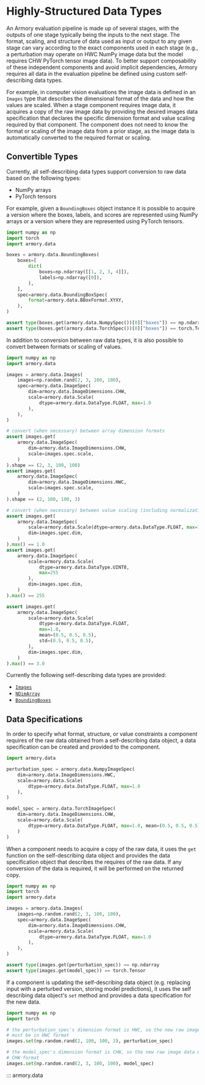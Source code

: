# Highly-Structured Data Types

An Armory evaluation pipeline is made up of several stages, with the outputs of
one stage typically being the inputs to the next stage. The format, scaling,
and structure of data used as input or  output to any given stage can vary
according to the exact components used in each stage (e.g., a perturbation may
operate on HWC NumPy image data but the model requires CHW PyTorch tensor image
data). To better support composability of these independent components and avoid
implicit dependencies, Armory requires all data in the evaluation pipeline be
defined using custom self-describing data types.

For example, in computer vision evaluations the image data is defined in an
`Images` type that describes the dimensional format of the data and how the
values are scaled. When a stage component requires image data, it acquires a
copy of the raw image data by providing the desired images data specification
that declares the specific dimension format and value scaling required by that
component. The component does not need to know the format or scaling of the
image data from a prior stage, as the image data is automatically converted to
the required format or scaling.

## Convertible Types

Currently, all self-describing data types support conversion to raw data based
on the following types:

- NumPy arrays
- PyTorch tensors

For example, given a `BoundingBoxes` object instance it is possible to acquire a
version where the boxes, labels, and scores are represented using NumPy arrays
or a version where they are represented using PyTorch tensors.

```python
import numpy as np
import torch
import armory.data

boxes = armory.data.BoundingBoxes(
    boxes=[
        dict(
            boxes=np.ndarray([[1, 2, 3, 4]]),
            labels=np.ndarray([0]),
        ),
    ],
    spec=armory.data.BoundingBoxSpec(
        format=armory.data.BBoxFormat.XYXY,
    ),
)

assert type(boxes.get(armory.data.NumpySpec())[0]["boxes"]) == np.ndarray
assert type(boxes.get(armory.data.TorchSpec())[0]["boxes"]) == torch.Tensor
```

In addition to conversion between raw data types, it is also possible to convert
between formats or scaling of values.

```python
import numpy as np
import armory.data

images = armory.data.Images(
    images=np.random.rand(2, 3, 100, 100),
    spec=armory.data.ImageSpec(
        dim=armory.data.ImageDimensions.CHW,
        scale=armory.data.Scale(
            dtype=armory.data.DataType.FLOAT, max=1.0
        ),
    ),
)

# convert (when necessary) between array dimension formats
assert images.get(
    armory.data.ImageSpec(
        dim=armory.data.ImageDimensions.CHW,
        scale=images.spec.scale,
    )
).shape == (2, 3, 100, 100)
assert images.get(
    armory.data.ImageSpec(
        dim=armory.data.ImageDimensions.HWC,
        scale=images.spec.scale,
    )
).shape == (2, 100, 100, 3)

# convert (when necessary) between value scaling (including normalization)
assert images.get(
    armory.data.ImageSpec(
        scale=armory.data.Scale(dtype=armory.data.DataType.FLOAT, max=1.0),
        dim=images.spec.dim,
    )
).max() == 1.0
assert images.get(
    armory.data.ImageSpec(
        scale=armory.data.Scale(
            dtype=armory.data.DataType.UINT8, 
            max=255
        ),
        dim=images.spec.dim,
    )
).max() == 255

assert images.get(
    armory.data.ImageSpec(
        scale=armory.data.Scale(
            dtype=armory.data.DataType.FLOAT,
            max=1.0,
            mean=(0.5, 0.5, 0.5),
            std=(0.5, 0.5, 0.5),
        ),
        dim=images.spec.dim,
    )
).max() == 3.0
```

Currently the following self-describing data types are provided:

- [`Images`](#armory.data.Images)
- [`NDimArray`](#armory.data.NDimArray)
- [`BoundingBoxes`](#armory.data.BoundingBoxes)

## Data Specifications

In order to specify what format, structure, or value constraints a component
requires of the raw data obtained from a self-describing data object, a data
specification can be created and provided to the component.

```python
import armory.data

perturbation_spec = armory.data.NumpyImageSpec(
    dim=armory.data.ImageDimensions.HWC,
    scale=armory.data.Scale(
        dtype=armory.data.DataType.FLOAT, max=1.0
    ),
)

model_spec = armory.data.TorchImageSpec(
    dim=armory.data.ImageDimensions.CHW,
    scale=armory.data.Scale(
        dtype=armory.data.DataType.FLOAT, max=1.0, mean=(0.5, 0.5, 0.5), std=(0.5, 0.5, 0.5)
    )
)
```

When a component needs to acquire a copy of the raw data, it uses the `get`
function on the self-describing data object and provides the data specification
object that describes the requires of the raw data. If any conversion of the
data is required, it will be performed on the returned copy.

```python
import numpy as np
import torch
import armory.data

images = armory.data.Images(
    images=np.random.rand(2, 3, 100, 100),
    spec=armory.data.ImageSpec(
        dim=armory.data.ImageDimensions.CHW,
        scale=armory.data.Scale(
            dtype=armory.data.DataType.FLOAT, max=1.0
        ),
    ),
)

assert type(images.get(perturbation_spec)) == np.ndarray
assert type(images.get(model_spec)) == torch.Tensor
```

If a component is updating the self-describing data object (e.g. replacing
input with a perturbed version, storing model predictions), it uses the
self describing data object's `set` method and provides a data specification
for the new data.

```python
import numpy as np
import torch

# the perturbation_spec's dimension format is HWC, so the new raw image data
# must be in HWC format
images.set(np.random.rand(2, 100, 100, 3), perturbation_spec)

# the model_spec's dimension format is CHW, so the new raw image data must be in
# CHW format
images.set(np.random.rand(2, 3, 100, 100), model_spec)
```

::: armory.data
